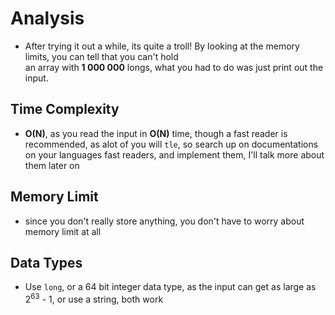 # Analysis
- After trying it out a while, its quite a troll! By looking at the memory limits, you can tell that you can't hold    
an array with **1 000 000** longs, what you had to do was just print out the input.

## Time Complexity
- **O(N)**, as you read the input in **O(N)** time, though a fast reader is recommended, as alot of you will `tle`, so search up on documentations on your languages fast readers, and implement them, I'll talk more about them later on

## Memory Limit
- since you don't really store anything, you don't have to worry about memory limit at all

## Data Types
- Use `long`, or a 64 bit integer data type, as the input can get as large as 2<sup>63</sup> - 1, or use a string, both work
